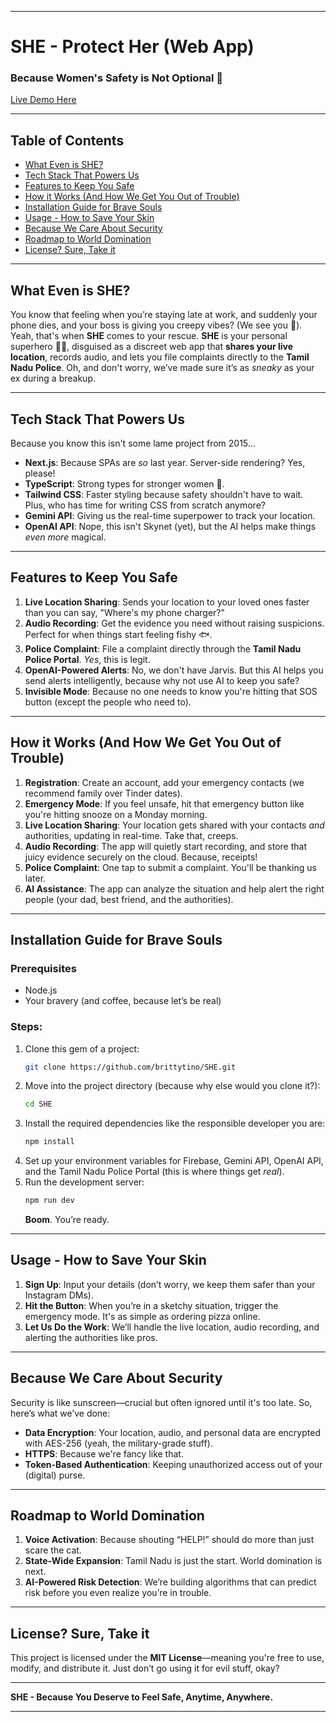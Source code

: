 
---

# SHE - Protect Her (Web App)

### Because Women's Safety is Not Optional 💪

[Live Demo Here](https://she-protect-her.vercel.app/)

---

## Table of Contents

- [What Even is SHE?](#what-even-is-she)
- [Tech Stack That Powers Us](#tech-stack-that-powers-us)
- [Features to Keep You Safe](#features-to-keep-you-safe)
- [How it Works (And How We Get You Out of Trouble)](#how-it-works-and-how-we-get-you-out-of-trouble)
- [Installation Guide for Brave Souls](#installation-guide-for-brave-souls)
- [Usage - How to Save Your Skin](#usage---how-to-save-your-skin)
- [Because We Care About Security](#because-we-care-about-security)
- [Roadmap to World Domination](#roadmap-to-world-domination)
- [License? Sure, Take it](#license-sure-take-it)

---

## What Even is SHE?

You know that feeling when you’re staying late at work, and suddenly your phone dies, and your boss is giving you creepy vibes? (We see you 👀). Yeah, that's when **SHE** comes to your rescue. **SHE** is your personal superhero 🦸‍♀️, disguised as a discreet web app that **shares your live location**, records audio, and lets you file complaints directly to the **Tamil Nadu Police**. Oh, and don't worry, we’ve made sure it’s as *sneaky* as your ex during a breakup.

---

## Tech Stack That Powers Us

Because you know this isn't some lame project from 2015...

- **Next.js**: Because SPAs are *so* last year. Server-side rendering? Yes, please!
- **TypeScript**: Strong types for stronger women 💪.
- **Tailwind CSS**: Faster styling because safety shouldn't have to wait. Plus, who has time for writing CSS from scratch anymore?
- **Gemini API**: Giving us the real-time superpower to track your location.
- **OpenAI API**: Nope, this isn't Skynet (yet), but the AI helps make things *even more* magical.

---

## Features to Keep You Safe

1. **Live Location Sharing**: Sends your location to your loved ones faster than you can say, "Where's my phone charger?"
2. **Audio Recording**: Get the evidence you need without raising suspicions. Perfect for when things start feeling fishy 🐟.
3. **Police Complaint**: File a complaint directly through the **Tamil Nadu Police Portal**. *Yes*, this is legit.
4. **OpenAI-Powered Alerts**: No, we don't have Jarvis. But this AI helps you send alerts intelligently, because why not use AI to keep you safe?
5. **Invisible Mode**: Because no one needs to know you're hitting that SOS button (except the people who need to).

---

## How it Works (And How We Get You Out of Trouble)

1. **Registration**: Create an account, add your emergency contacts (we recommend family over Tinder dates).
2. **Emergency Mode**: If you feel unsafe, hit that emergency button like you're hitting snooze on a Monday morning.
3. **Live Location Sharing**: Your location gets shared with your contacts *and* authorities, updating in real-time. Take that, creeps.
4. **Audio Recording**: The app will quietly start recording, and store that juicy evidence securely on the cloud. Because, receipts!
5. **Police Complaint**: One tap to submit a complaint. You'll be thanking us later.
6. **AI Assistance**: The app can analyze the situation and help alert the right people (your dad, best friend, and the authorities).

---

## Installation Guide for Brave Souls

### Prerequisites

- Node.js
- Your bravery (and coffee, because let’s be real)

### Steps:

1. Clone this gem of a project:
   ```bash
   git clone https://github.com/brittytino/SHE.git
   ```
2. Move into the project directory (because why else would you clone it?):
   ```bash
   cd SHE
   ```
3. Install the required dependencies like the responsible developer you are:
   ```bash
   npm install
   ```
4. Set up your environment variables for Firebase, Gemini API, OpenAI API, and the Tamil Nadu Police Portal (this is where things get *real*).
5. Run the development server:
   ```bash
   npm run dev
   ```
   **Boom**. You’re ready.

---

## Usage - How to Save Your Skin

1. **Sign Up**: Input your details (don’t worry, we keep them safer than your Instagram DMs).
2. **Hit the Button**: When you’re in a sketchy situation, trigger the emergency mode. It's as simple as ordering pizza online.
3. **Let Us Do the Work**: We’ll handle the live location, audio recording, and alerting the authorities like pros.

---

## Because We Care About Security

Security is like sunscreen—crucial but often ignored until it's too late. So, here’s what we’ve done:

- **Data Encryption**: Your location, audio, and personal data are encrypted with AES-256 (yeah, the military-grade stuff).
- **HTTPS**: Because we're fancy like that.
- **Token-Based Authentication**: Keeping unauthorized access out of your (digital) purse.

---

## Roadmap to World Domination

1. **Voice Activation**: Because shouting “HELP!” should do more than just scare the cat.
2. **State-Wide Expansion**: Tamil Nadu is just the start. World domination is next.
3. **AI-Powered Risk Detection**: We’re building algorithms that can predict risk before you even realize you’re in trouble.

---

## License? Sure, Take it

This project is licensed under the **MIT License**—meaning you're free to use, modify, and distribute it. Just don’t go using it for evil stuff, okay?

---

**SHE - Because You Deserve to Feel Safe, Anytime, Anywhere.**

--- 
